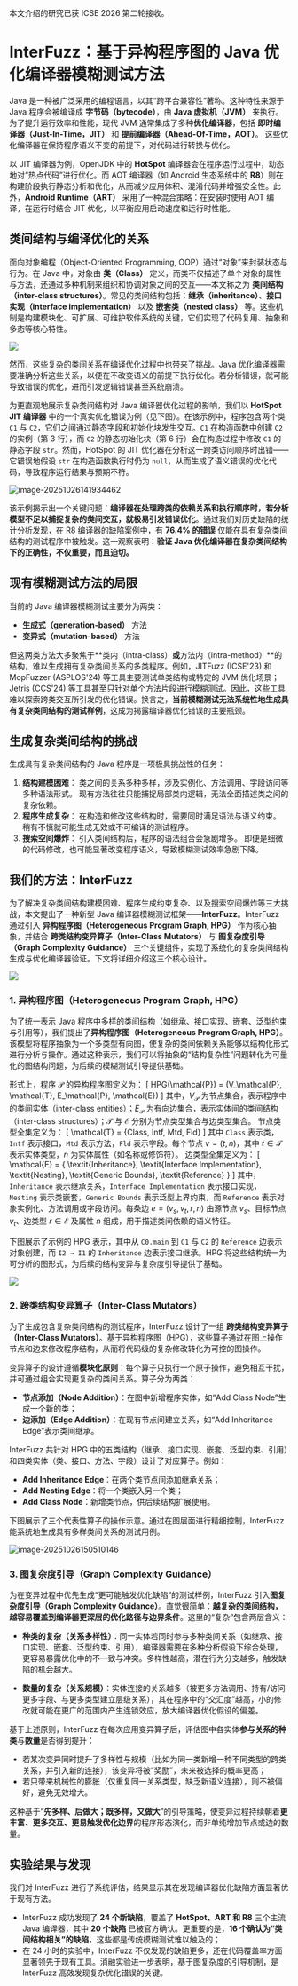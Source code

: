 本文介绍的研究已获 ICSE 2026 第二轮接收。

# InterFuzz：基于异构程序图的 Java 优化编译器模糊测试方法

Java 是一种被广泛采用的编程语言，以其“跨平台兼容性”著称。这种特性来源于 Java 程序会被编译成 **字节码（bytecode）**，由 **Java 虚拟机（JVM）** 来执行。
 为了提升运行效率和性能，现代 JVM 通常集成了多种**优化编译器**，包括 **即时编译器（Just-In-Time，JIT）** 和 **提前编译器（Ahead-Of-Time，AOT）**。
 这些优化编译器在保持程序语义不变的前提下，对代码进行转换与优化。

以 JIT 编译器为例，OpenJDK 中的 **HotSpot** 编译器会在程序运行过程中，动态地对“热点代码”进行优化。而 AOT 编译器（如 Android 生态系统中的 **R8**）则在构建阶段执行静态分析和优化，从而减少应用体积、混淆代码并增强安全性。此外，**Android Runtime（ART）** 采用了一种混合策略：在安装时使用 AOT 编译，在运行时结合 JIT 优化，以平衡应用启动速度和运行时性能。

## 类间结构与编译优化的关系

面向对象编程（Object-Oriented Programming, OOP）通过“对象”来封装状态与行为。在 Java 中，对象由 **类（Class）** 定义，而类不仅描述了单个对象的属性与方法，还通过多种机制来组织和协调对象之间的交互——本文称之为 **类间结构（inter-class structures）**。常见的类间结构包括：**继承（inheritance）**、**接口实现（interface implementation）** 以及 **嵌套类（nested class）** 等。这些机制是构建模块化、可扩展、可维护软件系统的关键，它们实现了代码复用、抽象和多态等核心特性。

![](./5-inter-class-structures.png)

然而，这些复杂的类间关系在编译优化过程中也带来了挑战。Java 优化编译器需要准确分析这些关系，以便在不改变语义的前提下执行优化。若分析错误，就可能导致错误的优化，进而引发逻辑错误甚至系统崩溃。

为更直观地展示复杂类间结构对 Java 编译器优化过程的影响，我们以 **HotSpot JIT 编译器** 中的一个真实优化错误为例（见下图）。在该示例中，程序包含两个类 `C1` 与 `C2`，它们之间通过静态字段和初始化块发生交互。`C1` 在构造函数中创建 `C2` 的实例（第 3 行），而 `C2` 的静态初始化块（第 6 行）会在构造过程中修改 `C1` 的静态字段 `str`。然而，HotSpot 的 JIT 优化器在分析这一跨类访问顺序时出错——它错误地假设 `str` 在构造函数执行时仍为 `null`，从而生成了语义错误的优化代码，导致程序运行结果与预期不符。

![image-20251026141934462](./motivating-example.png)

该示例揭示出一个关键问题：**编译器在处理跨类的依赖关系和执行顺序时，若分析模型不足以捕捉复杂的类间交互，就极易引发错误优化**。通过我们对历史缺陷的统计分析发现，在 R8 编译器的缺陷案例中，有 **76.4% 的错误** 仅能在具有复杂类间结构的测试程序中被触发。这一观察表明：**验证 Java 优化编译器在复杂类间结构下的正确性，不仅重要，而且迫切。**

## 现有模糊测试方法的局限

当前的 Java 编译器模糊测试主要分为两类：

- **生成式（generation-based）** 方法
- **变异式（mutation-based）** 方法

但这两类方法大多聚焦于**类内（intra-class）**或**方法内（intra-method）**的结构，难以生成拥有复杂类间关系的多类程序。例如，JITFuzz (ICSE'23) 和 MopFuzzer (ASPLOS'24) 等工具主要测试单类结构或特定的 JVM 优化场景；Jetris (CCS'24) 等工具甚至只针对单个方法片段进行模糊测试。因此，这些工具难以探索跨类交互所引发的优化错误。换言之，**当前模糊测试无法系统性地生成具有复杂类间结构的测试样例**，这成为揭露编译器优化错误的主要瓶颈。

## 生成复杂类间结构的挑战

生成具有复杂类间结构的 Java 程序是一项极具挑战性的任务：

1. **结构建模困难**：
    类之间的关系多种多样，涉及实例化、方法调用、字段访问等多种语法形式。 现有方法往往只能捕捉局部类内逻辑，无法全面描述类之间的复杂依赖。
2. **程序生成复杂**：
    在构造和修改这些结构时，需要同时满足语法与语义约束。 稍有不慎就可能生成无效或不可编译的测试程序。
3. **搜索空间爆炸**：
    引入类间结构后，程序的语法组合会急剧增多。 即便是细微的代码修改，也可能显著改变程序语义，导致模糊测试效率急剧下降。

## 我们的方法：InterFuzz

为了解决复杂类间结构建模困难、程序生成约束复杂、以及搜索空间爆炸等三大挑战，本文提出了一种新型 Java 编译器模糊测试框架——**InterFuzz**。InterFuzz 通过引入 **异构程序图（Heterogeneous Program Graph, HPG）** 作为核心抽象，并结合 **跨类结构变异算子（Inter-Class Mutators）** 与 **图复杂度引导（Graph Complexity Guidance）** 三个关键组件，实现了系统化的复杂类间结构生成与优化编译器验证。下文将详细介绍这三个核心设计。

![](./overview.png)

### 1. **异构程序图（Heterogeneous Program Graph, HPG）**
为了统一表示 Java 程序中多样的类间结构（如继承、接口实现、嵌套、泛型约束与引用等），我们提出了**异构程序图（Heterogeneous Program Graph, HPG）**。该模型将程序抽象为一个多类型有向图，使复杂的类间依赖关系能够以结构化形式进行分析与操作。通过这种表示，我们可以将抽象的“结构复杂性”问题转化为可量化的图结构问题，为后续的模糊测试引导提供基础。

形式上，程序 $\mathcal{P}$ 的异构程序图定义为：
\[
HPG(\mathcal{P}) = (V_\mathcal{P}, \mathcal{T}, E_\mathcal{P}, \mathcal{E})
\]
其中，$V_\mathcal{P}$ 为节点集合，表示程序中的类间实体（inter-class entities）；$E_\mathcal{P}$ 为有向边集合，表示实体间的类间结构（inter-class structures）；$\mathcal{T}$ 与 $\mathcal{E}$ 分别为节点类型集合与边类型集合。  节点类型全集定义为：
\[
\mathcal{T} = \{Class, Intf, Mtd, Fld\}
\]
其中 `Class` 表示类，`Intf` 表示接口，`Mtd` 表示方法，`Fld` 表示字段。每个节点 $v=(t,n)$，其中 $t \in \mathcal{T}$ 表示实体类型，$n$ 为实体属性（如名称或修饰符）。 边类型全集定义为：
\[
\mathcal{E} = \{
\textit{Inheritance},
\textit{Interface Implementation},
\textit{Nesting},
\textit{Generic Bounds},
\textit{Reference}
\}
\]
其中，`Inheritance` 表示继承关系，`Interface Implementation` 表示接口实现，`Nesting` 表示类嵌套，`Generic Bounds` 表示泛型上界约束，而 `Reference` 表示对象实例化、方法调用或字段访问。每条边 $e=(v_s,v_t,r,n)$ 由源节点 $v_s$、目标节点 $v_t$、边类型 $r \in \mathcal{E}$ 及属性 $n$ 组成，用于描述类间依赖的语义特征。

下图展示了示例的 HPG 表示，其中从 `C0.main` 到 `C1` 与 `C2` 的 `Reference` 边表示对象创建，而 `I2 → I1` 的 `Inheritance` 边表示接口继承。HPG 将这些结构统一为可分析的图形式，为后续的结构变异与复杂度引导提供了基础。

![](./motivating-example-with-hpg.png)

### 2. **跨类结构变异算子（Inter-Class Mutators）**

为了生成包含复杂类间结构的测试程序，InterFuzz 设计了一组 **跨类结构变异算子（Inter-Class Mutators）**。基于异构程序图（HPG），这些算子通过在图上操作节点和边来修改程序结构，从而将代码级的复杂修改转化为可控的图操作。

变异算子的设计遵循**模块化原则**：每个算子只执行一个原子操作，避免相互干扰，并可通过组合实现更复杂的类间关系。算子分为两类：
- **节点添加（Node Addition）**：在图中新增程序实体，如“Add Class Node”生成一个新的类；
- **边添加（Edge Addition）**：在现有节点间建立关系，如“Add Inheritance Edge”表示类间继承。

InterFuzz 共针对 HPG 中的五类结构（继承、接口实现、嵌套、泛型约束、引用）和四类实体（类、接口、方法、字段）设计了对应算子。例如：

- **Add Inheritance Edge**：在两个类节点间添加继承关系；
- **Add Nesting Edge**：将一个类嵌入另一个类；
- **Add Class Node**：新增类节点，供后续结构扩展使用。

下图展示了三个代表性算子的操作示意。通过在图层面进行精细控制，InterFuzz 能系统地生成具有多样类间关系的测试用例。

![image-20251026150510146](./inter-class-mutators)

### 3. **图复杂度引导（Graph Complexity Guidance）**

为在变异过程中优先生成“更可能触发优化缺陷”的测试样例，InterFuzz 引入**图复杂度引导（Graph Complexity Guidance）**。直觉很简单：**越复杂的类间结构，越容易覆盖到编译器更深层的优化路径与边界条件**。这里的“复杂”包含两层含义：

- **种类的复杂（关系多样性）**：同一实体若同时参与多种类间关系（如继承、接口实现、嵌套、泛型约束、引用），编译器需要在多种分析假设下综合处理，更容易暴露优化中的不一致与冲突。多样性越高，潜在行为分支越多，触发缺陷的机会越大。

- **数量的复杂（关系规模）**：实体连接的关系越多（被更多方法调用、持有/访问更多字段、与更多类型建立层级关系），其在程序中的“交汇度”越高，小的修改就可能在更广的范围内产生连锁效应，放大编译器优化假设的偏差。

基于上述原则，InterFuzz 在每次应用变异算子后，评估图中各实体**参与关系的种类**与**数量**是否得到提升：  
- 若某次变异同时提升了多样性与规模（比如为同一类新增一种不同类型的跨类关系，并引入新的连接），该变异将被“奖励”，未来被选择的概率更高；  
- 若只带来机械性的膨胀（仅重复同一关系类型，缺乏新语义连接），则不被偏好，避免无效增大。

这种基于“**先多样、后做大；既多样，又做大**”的引导策略，使变异过程持续朝着**更丰富、更多交互、更易触发优化边界**的程序形态演化，而非单纯增加节点或边的数量。

## 实验结果与发现

我们对 InterFuzz 进行了系统评估，结果显示其在发现编译器优化缺陷方面显著优于现有方法。

- InterFuzz 成功发现了 **24 个新缺陷**，覆盖了 **HotSpot、ART 和 R8** 三个主流 Java 编译器，其中 **20 个缺陷** 已被官方确认。更重要的是，**16 个确认为“类间结构相关”的缺陷**，这些都是传统模糊测试难以触及的；
- 在 24 小时的实验中，InterFuzz 不仅发现的缺陷更多，还在代码覆盖率方面显著领先于现有工具。消融实验进一步表明，基于图复杂度的引导机制，是 InterFuzz 高效发现复杂优化错误的关键。